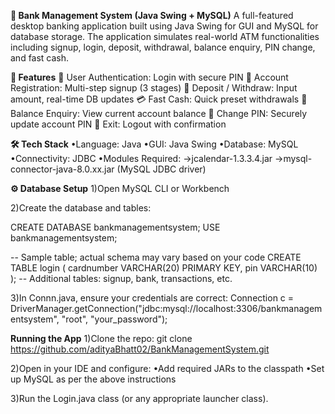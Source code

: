 **🏦 Bank Management System (Java Swing + MySQL)**
A full-featured desktop banking application built using Java Swing for GUI and MySQL for database storage. The application simulates real-world ATM functionalities including signup, login, deposit, withdrawal, balance enquiry, PIN change, and fast cash.

**📌 Features**
🔐 User Authentication: Login with secure PIN
🧾 Account Registration: Multi-step signup (3 stages)
💸 Deposit / Withdraw: Input amount, real-time DB updates
💳 Fast Cash: Quick preset withdrawals
💱 Balance Enquiry: View current account balance
🔄 Change PIN: Securely update account PIN
🚪 Exit: Logout with confirmation

**🛠️ Tech Stack**
•Language: Java
•GUI: Java Swing
•Database: MySQL
•Connectivity: JDBC
•Modules Required:
   ->jcalendar-1.3.3.4.jar
   ->mysql-connector-java-8.0.xx.jar (MySQL JDBC driver)


**⚙️ Database Setup**
1)Open MySQL CLI or Workbench

2)Create the database and tables:

CREATE DATABASE bankmanagementsystem;
USE bankmanagementsystem;

-- Sample table; actual schema may vary based on your code
CREATE TABLE login (
  cardnumber VARCHAR(20) PRIMARY KEY,
  pin VARCHAR(10)
);
-- Additional tables: signup, bank, transactions, etc.

3)In Connn.java, ensure your credentials are correct:
Connection c = DriverManager.getConnection("jdbc:mysql://localhost:3306/bankmanagementsystem", "root", "your_password");

**Running the App**
1)Clone the repo:
git clone https://github.com/adityaBhatt02/BankManagementSystem.git

2)Open in your IDE and configure:
   •Add required JARs to the classpath
   •Set up MySQL as per the above instructions

3)Run the Login.java class (or any appropriate launcher class).
